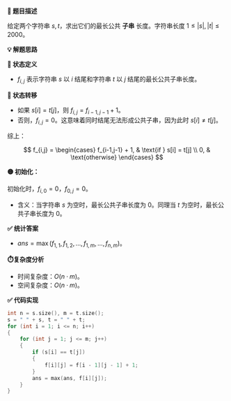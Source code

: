 **📘 题目描述**

给定两个字符串 $s,t$，求出它们的最长公共 **子串** 长度。字符串长度 $1\leq |s|,|t|\leq 2000$。


**💡 解题思路**

**🔢 状态定义**

- $f_{i,j}$ 表示字符串 $s$ 以 $i$ 结尾和字符串 $t$ 以 $j$ 结尾的最长公共子串长度。

**🔁 状态转移**

- 如果 $s[i] = t[j]$，则 $f_{i,j} = f_{i-1,j-1} + 1$。
- 否则，$f_{i,j} = 0$。这意味着同时结尾无法形成公共子串，因为此时 $s[i]\not= t[j]$。

综上：

$$
f_{i,j} = \begin{cases}
f_{i-1,j-1} + 1, & \text{if } s[i] = t[j] \\
0, & \text{otherwise}
\end{cases}
$$

**🟡 初始化：**


初始化时，$f_{i,0} = 0$，$f_{0,j} = 0$。

- 含义：当字符串 $s$ 为空时，最长公共子串长度为 $0$。同理当 $t$ 为空时，最长公共子串长度为 $0$。

**✅ 统计答案**

- $ans=\max(f_{1,1},f_{1,2},\ldots,f_{1,m},\ldots,f_{n,m})$。

**⏱️复杂度分析**


- 时间复杂度：$O(n\cdot m)$。
- 空间复杂度：$O(n\cdot m)$。

**✅ 代码实现**


```cpp
int n = s.size(), m = t.size();
s = " " + s, t = " " + t;
for (int i = 1; i <= n; i++)
{
    for (int j = 1; j <= m; j++)
    {
        if (s[i] == t[j])
        {
            f[i][j] = f[i - 1][j - 1] + 1;
        }
        ans = max(ans, f[i][j]);
    }
}
```



